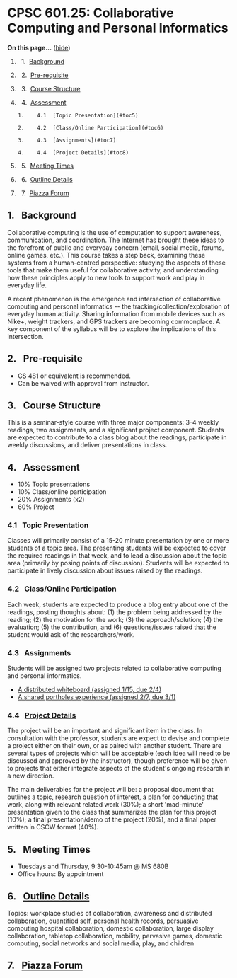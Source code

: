

# CPSC 601.25: Collaborative Computing and Personal Informatics

<div class="toc">

<a name="toc" id="toc"></a>**On this page...** ([hide](javascript:toggle('tocid');))

1.    1.  [Background](#toc1)

2.    2.  [Pre-requisite](#toc2)

3.    3.  [Course Structure](#toc3)

4.    4.  [Assessment](#toc4)

        1.    4.1  [Topic Presentation](#toc5)

        2.    4.2  [Class/Online Participation](#toc6)

        3.    4.3  [Assignments](#toc7)

        4.    4.4  [Project Details](#toc8)

5.    5.  [Meeting Times](#toc9)

6.    6.  [Outline Details](#toc10)

7.    7.  [Piazza Forum](#toc11)</div>

## <a name="toc1" id="toc1"></a>1.  Background

Collaborative computing is the use of computation to support awareness, communication, and coordination. The Internet has brought these ideas to the forefront of public and everyday concern (email, social media, forums, online games, etc.). This course takes a step back, examining these systems from a human-centred perspective: studying the aspects of these tools that make them useful for collaborative activity, and understanding how these principles apply to new tools to support work and play in everyday life.

A recent phenomenon is the emergence and intersection of collaborative computing and personal informatics -- the tracking/collection/exploration of everyday human activity. Sharing information from mobile devices such as Nike+, weight trackers, and GPS trackers are becoming commonplace. A key component of the syllabus will be to explore the implications of this intersection.

## <a name="toc2" id="toc2"></a>2.  Pre-requisite

* CS 481 or equivalent is recommended.
* Can be waived with approval from instructor.

## <a name="toc3" id="toc3"></a>3.  Course Structure

This is a seminar-style course with three major components: 3-4 weekly readings, two assignments, and a significant project component. Students are expected to contribute to a class blog about the readings, participate in weekly discussions, and deliver presentations in class.

## <a name="toc4" id="toc4"></a>4.  Assessment

* 10% Topic presentations
* 10% Class/online participation
* 20% Assignments (x2)
* 60% Project

### <a name="toc5" id="toc5"></a>4.1  Topic Presentation

Classes will primarily consist of a 15-20 minute presentation by one or more students of a topic area. The presenting students will be expected to cover the required readings in that week, and to lead a discussion about the topic area (primarily by posing points of discussion). Students will be expected to participate in lively discussion about issues raised by the readings.

### <a name="toc6" id="toc6"></a>4.2  Class/Online Participation

Each week, students are expected to produce a blog entry about one of the readings, posting thoughts about: (1) the problem being addressed by the reading; (2) the motivation for the work; (3) the approach/solution; (4) the evaluation; (5) the contribution, and (6) questions/issues raised that the student would ask of the researchers/work.

### <a name="toc7" id="toc7"></a>4.3  Assignments

Students will be assigned two projects related to collaborative computing and personal informatics.

* [A distributed whiteboard (assigned 1/15, due 2/4)](A1.md)
* [A shared portholes experience (assigned 2/7, due 3/1)](A2.md)

### <a name="toc8" id="toc8"></a>4.4  [Project Details](SPC601W2013ProjectDetails.md)

The project will be an important and significant item in the class. In consultation with the professor, students are expect to devise and complete a project either on their own, or as paired with another student. There are several types of projects which will be acceptable (each idea will need to be discussed and approved by the instructor), though preference will be given to projects that either integrate aspects of the student's ongoing research in a new direction.

The main deliverables for the project will be: a proposal document that outlines a topic, research question of interest, a plan for conducting that work, along with relevant related work (30%); a short 'mad-minute' presentation given to the class that summarizes the plan for this project (10%); a final presentation/demo of the project (20%), and a final paper written in CSCW format (40%).

## <a name="toc9" id="toc9"></a>5.  Meeting Times

* Tuesdays and Thursday, 9:30-10:45am @ MS 680B
* Office hours: By appointment

## <a name="toc10" id="toc10"></a>6.  [Outline Details](OutlineDetails.md)

Topics: workplace studies of collaboration, awareness and distributed collaboration, quantified self, personal health records, persuasive computing
hospital collaboration, domestic collaboration, large display collaboration, tabletop collaboration, mobility, pervasive games, domestic computing, social networks and social media, play, and children

## <a name="toc11" id="toc11"></a>7.  [Piazza Forum](https://piazza.com/class#winter2013/cpsc60125)
